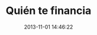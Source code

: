 ---
layout: post
title:  "Quién te financia"
date:   2013-11-01 14:46:22
categories: project
img: img/projects/qtf.png
thumb: img/projects/thumbs/qtf-thumb.png
description: Campaña para transparentar el financiamiento de los candidatos a cargos públicos en Chile.
site_url: http://quientefinancia.cl/index.html
estado: archivado
---
